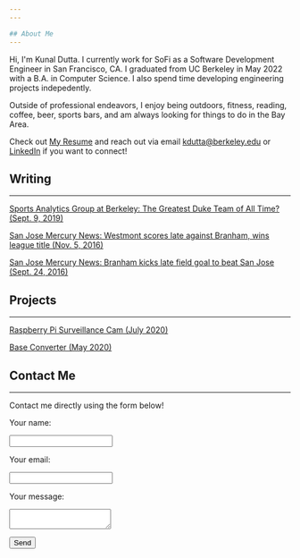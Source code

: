 ```yaml
---
---

## About Me
---
```


Hi, I'm Kunal Dutta. I currently work for SoFi as a Software Development Engineer in San Francisco, CA. I graduated from UC Berkeley in May 2022 with a B.A. in Computer Science. I also spend time developing engineering projects indepedently.


Outside of professional endeavors, I enjoy being outdoors, fitness, reading, coffee, beer, sports bars, and am always looking for things to do in the Bay Area.


Check out <a href="./resume.pdf" class="link" rel="noopener noreferrer" target="_blank">My Resume</a>
and reach out via email <kdutta@berkeley.edu> or
<a href="http://linkedin.com/in/{{site.linkedin_username}}" class="link" rel="noopener noreferrer" target="_blank">LinkedIn</a>
if you want to connect!


## Writing
---
[Sports Analytics Group at Berkeley: The Greatest Duke Team of All Time? (Sept. 9, 2019)](https://sportsanalytics.berkeley.edu/articles/greatest-duke-team.html)

[San Jose Mercury News: Westmont scores late against Branham, wins league title (Nov. 5, 2016)](https://www.mercurynews.com/2016/11/05/football-westmont-scores-late-against-branham-wins-league-title/)

[San Jose Mercury News: Branham kicks late field goal to beat San Jose (Sept. 24, 2016)](https://www.mercurynews.com/2016/09/24/football-branham-kicks-late-field-goal-to-edge-san-jose/")


## Projects
---
[Raspberry Pi Surveillance Cam (July 2020)](https://github.com/kdutta9/Smart-Surveillance)

[Base Converter (May 2020)](https://base-conv.herokuapp.com/)


## Contact Me
---

Contact me directly using the form below!

<!-- Formspree -->
<form
  action="https://formspree.io/f/{{site.formspree_id}}"
  method="POST">

  <label>
    Your name:
    <p>
    <input type="name" name="name">
  </p>
  </label>

  <label>
    Your email:
    <p>
    <input type="email" name="email">
	</p>
  </label>
  
  <p>
  	<label>
    Your message:
    	<p>
    	<textarea name="message"></textarea>
		</p>
  	</label>
	</p>
  <button type="submit">Send</button>
</form>